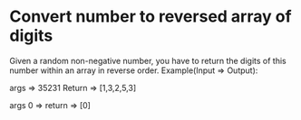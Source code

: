 # Convert number to reversed array of digits

Given a random non-negative number, you have to return the digits of this number within an array in reverse order.
Example(Input => Output):

args => 35231 
Return => [1,3,2,5,3]

args 0 => 
return => [0]


